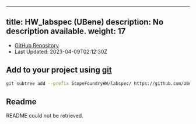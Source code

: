 
---
title: HW_labspec (UBene)
description: No description available.
weight: 17
---
- [GitHub Repository](https://github.com/UBene/HW_labspec)
- Last Updated: 2023-04-09T02:12:30Z

## Add to your project using [git](/docs/100_development/20_git/)
```bash
git subtree add --prefix ScopeFoundryHW/labspec/ https://github.com/UBene/HW_labspec main && git checkout
```

## Readme
README could not be retrieved.
